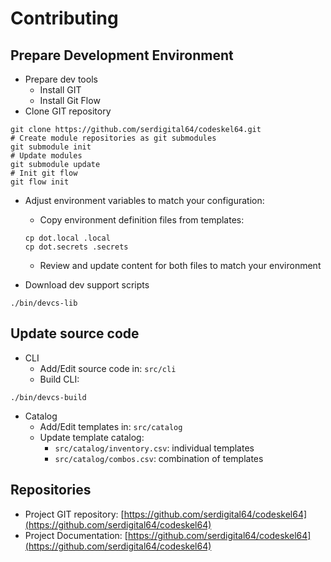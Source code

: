 # Contributing

## Prepare Development Environment

- Prepare dev tools
  - Install GIT
  - Install Git Flow
- Clone GIT repository

```shell
git clone https://github.com/serdigital64/codeskel64.git
# Create module repositories as git submodules
git submodule init
# Update modules
git submodule update
# Init git flow
git flow init
```

- Adjust environment variables to match your configuration:

  - Copy environment definition files from templates:

  ```shell
  cp dot.local .local
  cp dot.secrets .secrets
  ```

  - Review and update content for both files to match your environment

- Download dev support scripts

```shell
./bin/devcs-lib
```

## Update source code

- CLI
  - Add/Edit source code in: `src/cli`
  - Build CLI:

```shell
./bin/devcs-build
```

- Catalog
  - Add/Edit templates in: `src/catalog`
  - Update template catalog:
    - `src/catalog/inventory.csv`: individual templates
    - `src/catalog/combos.csv`: combination of templates

## Repositories

- Project GIT repository: [https://github.com/serdigital64/codeskel64](https://github.com/serdigital64/codeskel64)
- Project Documentation: [https://github.com/serdigital64/codeskel64](https://github.com/serdigital64/codeskel64)
